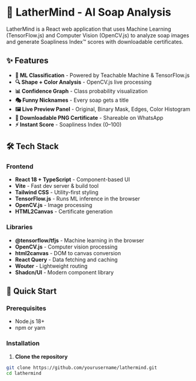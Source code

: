 # 🧼 LatherMind - AI Soap Analysis

LatherMind is a React web application that uses Machine Learning (TensorFlow.js) and Computer Vision (OpenCV.js) to analyze soap images and generate Soapliness Index™ scores with downloadable certificates.

## ✨ Features

- **🧠 ML Classification** - Powered by Teachable Machine & TensorFlow.js
- **🔍 Shape + Color Analysis** - OpenCV.js live processing  
- **📊 Confidence Graph** - Class probability visualization
- **🎭 Funny Nicknames** - Every soap gets a title
- **🖼️ Live Preview Panel** - Original, Binary Mask, Edges, Color Histogram
- **📄 Downloadable PNG Certificate** - Shareable on WhatsApp
- **⚡ Instant Score** - Soapliness Index (0–100)

## 🛠️ Tech Stack

### Frontend
- **React 18 + TypeScript** - Component-based UI
- **Vite** - Fast dev server & build tool  
- **Tailwind CSS** - Utility-first styling
- **TensorFlow.js** - Runs ML inference in the browser
- **OpenCV.js** - Image processing
- **HTML2Canvas** - Certificate generation

### Libraries
- **@tensorflow/tfjs** - Machine learning in the browser
- **OpenCV.js** - Computer vision processing
- **html2canvas** - DOM to canvas conversion
- **React Query** - Data fetching and caching
- **Wouter** - Lightweight routing
- **Shadcn/UI** - Modern component library

## 🚀 Quick Start

### Prerequisites
- Node.js 18+ 
- npm or yarn

### Installation

1. **Clone the repository**
```bash
git clone https://github.com/yourusername/lathermind.git
cd lathermind
